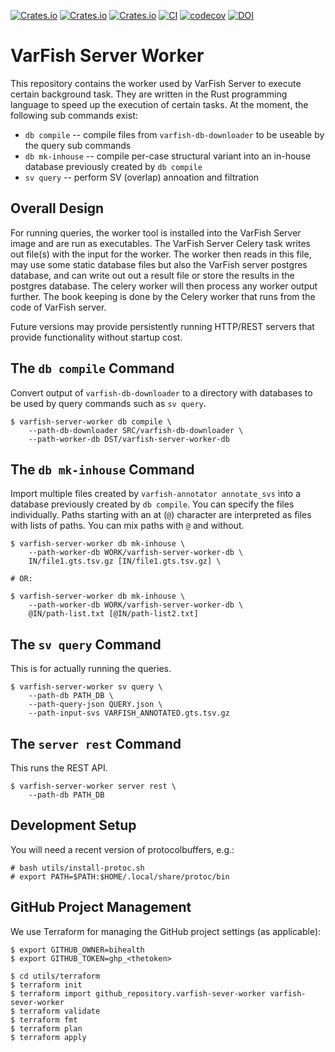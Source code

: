 [![Crates.io](https://img.shields.io/crates/d/varfish-server-worker.svg)](https://crates.io/crates/varfish-server-worker)
[![Crates.io](https://img.shields.io/crates/v/varfish-server-worker.svg)](https://crates.io/crates/varfish-server-worker)
[![Crates.io](https://img.shields.io/crates/l/varfish-server-worker.svg)](https://crates.io/crates/varfish-server-worker)
[![CI](https://github.com/bihealth/varfish-server-worker/actions/workflows/rust.yml/badge.svg)](https://github.com/bihealth/varfish-server-worker/actions/workflows/rust.yml)
[![codecov](https://codecov.io/gh/bihealth/varfish-server-worker/branch/main/graph/badge.svg?token=t5oheMdukf)](https://codecov.io/gh/bihealth/varfish-server-worker)
[![DOI](https://zenodo.org/badge/590461457.svg)](https://zenodo.org/badge/latestdoi/590461457)

# VarFish Server Worker

This repository contains the worker used by VarFish Server to execute certain background task.
They are written in the Rust programming language to speed up the execution of certain tasks.
At the moment, the following sub commands exist:

- `db compile` -- compile files from `varfish-db-downloader` to be useable by the query sub commands
- `db mk-inhouse` -- compile per-case structural variant into an in-house database previously created by `db compile`
- `sv query` -- perform SV (overlap) annoation and filtration

## Overall Design

For running queries, the worker tool is installed into the VarFish Server image and are run as executables.
The VarFish Server Celery task writes out file(s) with the input for the worker.
The worker then reads in this file, may use some static database files but also the VarFish server postgres database, and can write out out a result file or store the results in the postgres database.
The celery worker will then process any worker output further.
The book keeping is done by the Celery worker that runs from the code of VarFish server.

Future versions may provide persistently running HTTP/REST servers that provide functionality without startup cost.

## The `db compile` Command

Convert output of `varfish-db-downloader` to a directory with databases to be used by query commands such as `sv query`.

```
$ varfish-server-worker db compile \
    --path-db-downloader SRC/varfish-db-downloader \
    --path-worker-db DST/varfish-server-worker-db
```

## The `db mk-inhouse` Command

Import multiple files created by `varfish-annotator annotate_svs` into a database previously created by `db compile`.
You can specify the files individually.
Paths starting with an at (`@`) character are interpreted as files with lists of paths.
You can mix paths with `@` and without.

```
$ varfish-server-worker db mk-inhouse \
    --path-worker-db WORK/varfish-server-worker-db \
    IN/file1.gts.tsv.gz [IN/file1.gts.tsv.gz] \

# OR:

$ varfish-server-worker db mk-inhouse \
    --path-worker-db WORK/varfish-server-worker-db \
    @IN/path-list.txt [@IN/path-list2.txt]
```

## The `sv query` Command

This is for actually running the queries.

```
$ varfish-server-worker sv query \
    --path-db PATH_DB \
    --path-query-json QUERY.json \
    --path-input-svs VARFISH_ANNOTATED.gts.tsv.gz
```

## The `server rest` Command

This runs the REST API.


```
$ varfish-server-worker server rest \
    --path-db PATH_DB
```

## Development Setup

You will need a recent version of protocolbuffers, e.g.:

```
# bash utils/install-protoc.sh
# export PATH=$PATH:$HOME/.local/share/protoc/bin
```

## GitHub Project Management

We use Terraform for managing the GitHub project settings (as applicable):

```
$ export GITHUB_OWNER=bihealth
$ export GITHUB_TOKEN=ghp_<thetoken>

$ cd utils/terraform
$ terraform init
$ terraform import github_repository.varfish-sever-worker varfish-sever-worker
$ terraform validate
$ terraform fmt
$ terraform plan
$ terraform apply
```
